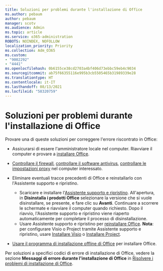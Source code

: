 ```yaml
---
title: Soluzioni per problemi durante l'installazione di Office
ms.author: pebaum
author: pebaum
manager: scotv
ms.audience: Admin
ms.topic: article
ms.service: o365-administration
ROBOTS: NOINDEX, NOFOLLOW
localization_priority: Priority
ms.collection: Adm_O365
ms.custom:
- "9002292"
- "4441"
ms.openlocfilehash: 0b6155ce38cd2703a4bf406d73ebbc59eb4c9034
ms.sourcegitcommit: ab75f66355116e995b3cb5505465b31989339e28
ms.translationtype: HT
ms.contentlocale: it-IT
ms.lasthandoff: 08/13/2021
ms.locfileid: "58320759"
---
```

# <a name="solutions-for-issues-when-installing-office"></a>Soluzioni per problemi durante l'installazione di Office

Provare una di queste soluzioni per correggere l'errore riscontrato in Office:

- Assicurarsi di essere l'amministratore locale nel computer. Riavviare il computer e provare a [installare Office](https://portal.office.com/OLS/MySoftware.aspx).

- [Controllare il firewall](https://support.office.com/article/unlicensed-product-and-activation-errors-in-office-0d23d3c0-c19c-4b2f-9845-5344fedc4380#bkmk_checkfirewall), [controllare il software antivirus](https://support.office.com/article/unlicensed-product-and-activation-errors-in-office-0d23d3c0-c19c-4b2f-9845-5344fedc4380#bkmk_checkav), [controllare le impostazioni proxy](https://support.office.com/article/unlicensed-product-and-activation-errors-in-office-0d23d3c0-c19c-4b2f-9845-5344fedc4380#bkmk_checkproxy) nel computer interessato.

- Eliminare eventuali tracce precedenti di Office e reinstallarlo con l'Assistente supporto e ripristino. 

    - Scaricare e installare l'[Assistente supporto e ripristino](https://aka.ms/SARA-OfficeUninstall-Alchemy). All'apertura, in **Disinstalla i prodotti Office** selezionare la versione che si vuole disinstallare, se presente, e fare clic su **Avanti**. Continuare a scorrere le schermate e riavviare il computer quando richiesto. Dopo il riavvio, l'Assistente supporto e ripristino viene riaperto automaticamente per completare il processo di disinstallazione.
    - Usare Assistente supporto e ripristino per [reinstallare Office](https://aka.ms/sara-officeinstall). **Nota**: per configurare Visio o Project tramite Assistente supporto e ripristino, usare [Installare Visio](https://aka.ms/SaRA-VisioSetupScenario) o [Installare Project](https://aka.ms/SaRA-ProjectSetupScenario).  

- [Usare il programma di installazione offline di Office](https://support.office.com/article/f0a85fe7-118f-41cb-a791-d59cef96ad1c?wt.mc_id=Alchemy_ClientDIA) per installare Office.

Per soluzioni a specifici codici di errore di installazione di Office, vedere la sezione **Messaggi di errore durante l'installazione di Office** in [Risolvere i problemi di installazione di Office](https://support.office.com/article/35ff2def-e0b2-4dac-9784-4cf212c1f6c2#BKMK_ErrorMessages).

